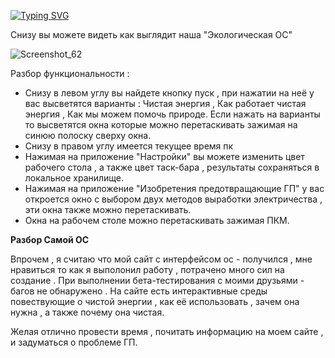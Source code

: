[![Typing SVG](https://readme-typing-svg.herokuapp.com?color=%2336BCF7&lines=Экологическая+ОС)](https://git.io/typing-svg)

Снизу вы можете видеть как выглядит наша "Экологическая ОС"

![Screenshot_62](https://github.com/user-attachments/assets/013694a8-b970-49f1-ad1f-afb3749d5a56)

Разбор функциональности :

- Снизу в левом углу вы найдете кнопку пуск , при нажатии на неё у вас высветятся варианты : Чистая энергия , Как работает чистая энергия , Как мы можем помочь природе. Если нажать на варианты то высветятся окна которые можно перетаскивать зажимая на синюю полоску сверху окна.
- Снизу в правом углу имеется текущее время пк
- Нажимая на приложение "Настройки" вы можете изменить цвет рабочего стола , а также цвет таск-бара , результаты сохраняться в локальное хранилище.
- Нажимая на приложение "Изобретения предотвращающие ГП" у вас откроется окно с выбором двух методов выработки электричества , эти окна также можно перетаскивать.
- Окна на рабочем столе можно перетаскивать зажимая ПКМ.



**Разбор Самой ОС**

Впрочем , я считаю что мой сайт с интерфейсом ос - получился , мне нравиться то как я выполонил работу , потрачено много сил на создание . При выполнении бета-тестирования с моими друзьями - багов не обнаружено . 
На сайте есть интерактивные среды повествующие о чистой энергии , как её использовать , зачем она нужна , а также почему она чистая.

Желая отлично провести время , почитать информацию на моем сайте , и задуматься о проблеме ГП.
